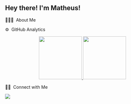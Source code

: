<h2>Hey there! I'm Matheus!</h2>


 👨🏻‍💻 &nbsp;About Me


 ⚙️ &nbsp;GitHub Analytics

<p align="center">
<a href="https://github.com/oh-math">
  <img height="140em" src="https://github-readme-stats-eight-theta.vercel.app/api?username=oh-math&show_icons=true&theme=algolia&include_all_commits=true&count_private=true"/>
  <img height="140em" src="https://github-readme-stats-eight-theta.vercel.app/api/top-langs/?username=oh-math&layout=compact&langs_count=8&theme=algolia"/>
</a>
</p>

 🤝🏻 &nbsp;Connect with Me

<p>
<a href="https://www.linkedin.com/in/matheus-da-costa1/"><img src="https://img.shields.io/badge/LinkedIn-0077B5?style=for-the-badge&logo=linkedin&logoColor=white"></a>
</p>
